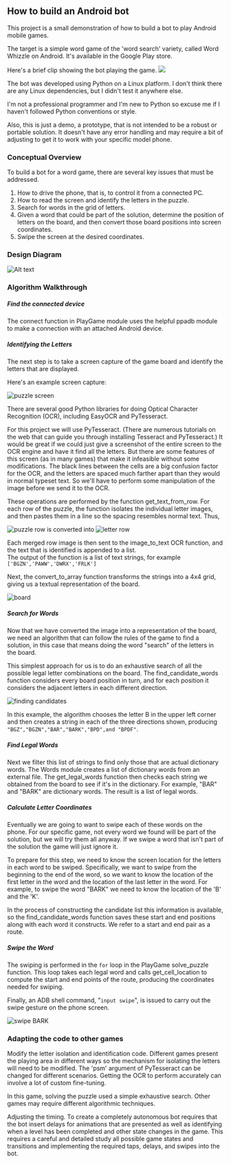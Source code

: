 ## How to build an Android bot

This project is a small demonstration of how to build a bot to play Android mobile games.

The target is a simple word game of the 'word search' variety, called Word Whizzle on Android. It's available in the Google Play store.  

Here's a brief clip showing the bot playing the game. ![](images/level29_robot_play.gif)

The bot was developed using Python on a Linux platform.  I don't think there are any Linux dependencies, but I didn't test it anywhere else.  

I'm not a professional programmer and I'm new to Python so excuse me if I haven't followed Python conventions or style.

Also, this is just a demo, a prototype, that is not intended to be a robust or portable solution. It doesn't have any error handling and may require a bit of adjusting to get it to work with your specific model phone.

### Conceptual Overview

To build a bot for a word game, there are several key issues that must be addressed.

1. How to drive the phone, that is, to control it from a connected PC. 
2. How to read the screen and identify the letters in the puzzle.
3. Search for words in the grid of letters.
4. Given a word that could be part of the solution, determine the position of letters on the board, and then convert those board positions into screen coordinates.
5. Swipe the screen at the desired coordinates.

### Design Diagram

![Alt text](images/design_chart.jpg "Optional title")

### Algorithm Walkthrough

##### Find the connected device

The connect function in PlayGame module uses the helpful ppadb module to make a connection with an attached Android device.

##### Identifying the Letters

The next step is to take a screen capture of the game board and identify the letters that are displayed.

Here's an example screen capture:

![puzzle screen](images/BGZNscreen.jpg)

There are several good Python libraries for doing Optical Character Recognition (OCR), including EasyOCR and PyTesseract.

For this project we will use PyTesseract. (There are numerous tutorials on the web that can guide you through installing Tesseract and PyTesseract.) It would be great if we could just give a screenshot of the entire screen to the OCR engine
and have it find all the letters.  But there are some features of this screen (as in many games) that make it infeasible without some modifications.  The black lines between the cells are a big confusion factor for the OCR, and the letters 
are spaced much farther apart than they would in normal typeset text. So we'll have to perform some manipulation of the image before we send it to the OCR.  

These operations are performed by the function get_text_from_row. For each row of the puzzle, the function isolates the individual letter images, and then pastes them in a line so the spacing resembles normal text.  Thus,

![puzzle row](images/BGZNrow.jpg)
 is converted into
![letter row](images/rowBGZN.png)

Each merged row image is then sent to the image_to_text OCR function,  and the text that is identified is appended to a list.  
The output of the function is a list of text strings, for example `['BGZN','PAWW','DWRX','FRLK']`

Next, the convert_to_array function transforms the strings into a 4x4 grid, giving us a textual representation of the board.

![board](images/BGZN.png)

##### Search for Words

Now that we have converted the image into a representation of the board, we need an algorithm that can follow the rules of the game to find a solution, in this case that means doing the word "search" of the letters in the board.

This simplest approach for us is to do an exhaustive search of all the possible legal letter combinations on the board. The find_candidate_words function considers every board position in turn, and for each position it considers the adjacent letters in each different direction.

![finding candidates](images/CandidateLines.png)

In this example, the algorithm chooses the letter B in the upper left corner and then creates a string in each of the three directions shown, producing `"BGZ","BGZN","BAR","BARK","BPD",and "BPDF"`.

##### Find Legal Words

Next we filter this list of strings to find only those that are actual dictionary words. The Words module creates a list of dictionary words from an external file.  The get_legal_words function then checks each string we obtained from the board to see if it's in the dictionary.   For example, "BAR" and "BARK" are dictionary words.  The result is a list of legal words.  

##### Calculate Letter Coordinates

Eventually we are going to want to swipe each of these words on the phone.  For our specific game, not every word we found will be part of the solution, but we will try them all anyway. If we swipe a word that isn't part of the solution the game will just ignore it.  

To prepare for this step, we need to know the screen location for the letters in each word to be swiped.  Specifically, we want to swipe from the beginning to the end of the word, so we want to know the location of the first letter in the word and the location of the last letter in the word.  For example, to swipe the word "BARK" we need to know the location of the 'B' and the 'K'.

In the process of constructing the candidate list this information is available, so the find_candidate_words function saves these start and end positions along with each word it constructs. We refer to a start and end pair as a route.

##### Swipe the Word

The swiping is performed in the `for` loop in the PlayGame solve_puzzle function.  This loop takes each legal word and calls get_cell_location to compute the start and end points of the route, producing the coordinates needed for swiping.

Finally, an ADB shell command, "`input swipe`", is issued to carry out the swipe gesture on the phone screen.

![swipe BARK](images/BARKswipe.gif)



### Adapting the code to other games

Modify the letter isolation and identification code.   Different games present the playing area in different ways so the mechanism for isolating the letters will need to be modified.   The 'psm' argument of PyTesseract can be changed for different scenarios.  Getting the OCR to perform accurately can involve a lot of custom fine-tuning.  

In this game, solving the puzzle used a simple exhaustive search.  Other games may require different algorithmic techniques.

Adjusting the timing.  To create a completely autonomous bot requires that the bot insert delays for animations that are presented as well as identifying when a level has been completed and other state changes in the game.  This requires a careful and detailed study all possible game states and transitions and implementing the required taps, delays, and swipes into the bot. 



